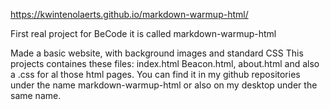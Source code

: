 https://kwintenolaerts.github.io/markdown-warmup-html/

First real project for BeCode
it is called markdown-warmup-html

Made a basic website, with background images and standard CSS
This projects containes these files: index.html Beacon.html, about.html and also a .css for al those html pages.
You can find it in my github repositories under the name markdown-warmup-html or also on my desktop under the same name.
